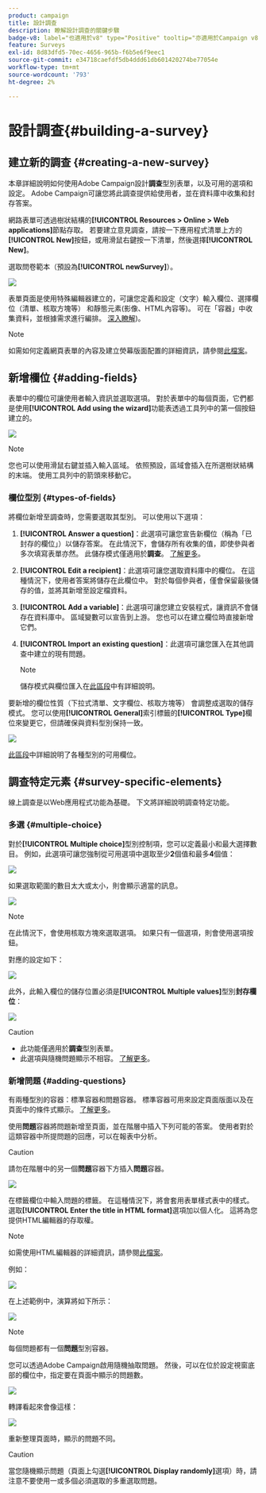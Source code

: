 ```yaml
---
product: campaign
title: 設計調查
description: 瞭解設計調查的關鍵步驟
badge-v8: label="也適用於v8" type="Positive" tooltip="亦適用於Campaign v8"
feature: Surveys
exl-id: 8d83dfd5-70ec-4656-965b-f6b5e6f9eec1
source-git-commit: e34718caefdf5db4ddd61db601420274be77054e
workflow-type: tm+mt
source-wordcount: '793'
ht-degree: 2%

---
```


# 設計調查{#building-a-survey}



## 建立新的調查 {#creating-a-new-survey}

本章詳細說明如何使用Adobe Campaign設計&#x200B;**調查**&#x200B;型別表單，以及可用的選項和設定。 Adobe Campaign可讓您將此調查提供給使用者，並在資料庫中收集和封存答案。

網路表單可透過樹狀結構的&#x200B;**[!UICONTROL Resources > Online > Web applications]**&#x200B;節點存取。 若要建立意見調查，請按一下應用程式清單上方的&#x200B;**[!UICONTROL New]**&#x200B;按鈕，或用滑鼠右鍵按一下清單，然後選擇&#x200B;**[!UICONTROL New]**。

選取問卷範本（預設為&#x200B;**[!UICONTROL newSurvey]**）。

![](assets/s_ncs_admin_survey_select_template.png)

表單頁面是使用特殊編輯器建立的，可讓您定義和設定（文字）輸入欄位、選擇欄位（清單、核取方塊等） 和靜態元素(影像、HTML內容等)。 可在「容器」中收集資料，並根據需求進行編排。 [深入瞭解](#adding-questions))。

>[!NOTE]
>
>如需如何定義網頁表單的內容及建立熒幕版面配置的詳細資訊，請參閱[此檔案](../../web/using/about-web-forms.md)。

## 新增欄位 {#adding-fields}

表單中的欄位可讓使用者輸入資訊並選取選項。 對於表單中的每個頁面，它們都是使用&#x200B;**[!UICONTROL Add using the wizard]**&#x200B;功能表透過工具列中的第一個按鈕建立的。

![](assets/s_ncs_admin_survey_add_field_menu.png)

>[!NOTE]
>
>您也可以使用滑鼠右鍵並插入輸入區域。 依照預設，區域會插入在所選樹狀結構的末端。 使用工具列中的箭頭來移動它。

### 欄位型別 {#types-of-fields}

將欄位新增至調查時，您需要選取其型別。 可以使用以下選項：

1. **[!UICONTROL Answer a question]**：此選項可讓您宣告新欄位（稱為「已封存的欄位」）以儲存答案。 在此情況下，會儲存所有收集的值，即使參與者多次填寫表單亦然。 此儲存模式僅適用於&#x200B;**調查**。 [了解更多](../../surveys/using/managing-answers.md#storing-collected-answers)。
1. **[!UICONTROL Edit a recipient]**：此選項可讓您選取資料庫中的欄位。 在這種情況下，使用者答案將儲存在此欄位中。 對於每個參與者，僅會保留最後儲存的值，並將其新增至設定檔資料。
1. **[!UICONTROL Add a variable]**：此選項可讓您建立安裝程式，讓資訊不會儲存在資料庫中。 區域變數可以宣告到上游。 您也可以在建立欄位時直接新增它們。
1. **[!UICONTROL Import an existing question]**：此選項可讓您匯入在其他調查中建立的現有問題。

   >[!NOTE]
   >
   >儲存模式與欄位匯入在[此區段](../../surveys/using/managing-answers.md#storing-collected-answers)中有詳細說明。

要新增的欄位性質（下拉式清單、文字欄位、核取方塊等） 會調整成選取的儲存模式。 您可以使用&#x200B;**[!UICONTROL General]**&#x200B;索引標籤的&#x200B;**[!UICONTROL Type]**&#x200B;欄位來變更它，但請確保與資料型別保持一致。

![](assets/s_ncs_admin_survey_change_type.png)

[此區段](../../web/using/about-web-forms.md)中詳細說明了各種型別的可用欄位。

## 調查特定元素 {#survey-specific-elements}

線上調查是以Web應用程式功能為基礎。 下文將詳細說明調查特定功能。

### 多選 {#multiple-choice}

對於&#x200B;**[!UICONTROL Multiple choice]**&#x200B;型別控制項，您可以定義最小和最大選擇數目。 例如，此選項可讓您強制從可用選項中選取至少&#x200B;**2**&#x200B;個值和最多&#x200B;**4**&#x200B;個值：

![](assets/s_ncs_admin_survey_multichoice_ex1.png)

如果選取範圍的數目太大或太小，則會顯示適當的訊息。

![](assets/s_ncs_admin_survey_multichoice_ex2.png)

>[!NOTE]
>
>在此情況下，會使用核取方塊來選取選項。 如果只有一個選項，則會使用選項按鈕。

對應的設定如下：

![](assets/s_ncs_admin_survey_multichoice_ex3.png)

此外，此輸入欄位的儲存位置必須是&#x200B;**[!UICONTROL Multiple values]**&#x200B;型別&#x200B;**封存欄位**：

![](assets/s_ncs_admin_survey_multiple_values_field.png)

>[!CAUTION]
>
>* 此功能僅適用於&#x200B;**調查**&#x200B;型別表單。
>* 此選項與隨機問題顯示不相容。 [了解更多](#adding-questions)。

### 新增問題 {#adding-questions}

有兩種型別的容器：標準容器和問題容器。 標準容器可用來設定頁面版面以及在頁面中的條件式顯示。 [了解更多](../../web/using/about-web-forms.md)。

使用&#x200B;**問題**&#x200B;容器將問題新增至頁面，並在階層中插入下列可能的答案。 使用者對於這類容器中所提問題的回應，可以在報表中分析。

>[!CAUTION]
>
>請勿在階層中的另一個&#x200B;**問題**&#x200B;容器下方插入&#x200B;**問題**&#x200B;容器。

![](assets/s_ncs_admin_question_label.png)

在標籤欄位中輸入問題的標籤。 在這種情況下，將會套用表單樣式表中的樣式。 選取&#x200B;**[!UICONTROL Enter the title in HTML format]**&#x200B;選項加以個人化。 這將為您提供HTML編輯器的存取權。

>[!NOTE]
>
>如需使用HTML編輯器的詳細資訊，請參閱[此檔案](../../web/using/about-web-forms.md)。

例如：

![](assets/s_ncs_admin_survey_containers_qu_arbo.png)

在上述範例中，演算將如下所示：

![](assets/s_ncs_admin_survey_containers_qu_ex.png)

>[!NOTE]
>
>每個問題都有一個&#x200B;**問題**&#x200B;型別容器。

您可以透過Adobe Campaign啟用隨機抽取問題。 然後，可以在位於設定視窗底部的欄位中，指定要在頁面中顯示的問題數。

![](assets/s_ncs_admin_survey_containers_qu_display.png)

轉譯看起來會像這樣：

![](assets/s_ncs_admin_survey_containers_qu_display_rendering.png)

重新整理頁面時，顯示的問題不同。

>[!CAUTION]
>
>當您隨機顯示問題（頁面上勾選&#x200B;**[!UICONTROL Display randomly]**&#x200B;選項）時，請注意不要使用一或多個必須選取的多重選取問題。
